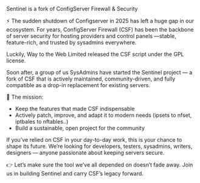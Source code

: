 Sentinel is a fork of ConfigServer Firewall & Security

⚡ The sudden shutdown of Configserver in 2025 has left a huge gap in our ecosystem. For years, ConfigServer Firewall (CSF) has been the backbone of server security for hosting providers and control panels —stable, feature-rich, and trusted by sysadmins everywhere.

Luckily, Way to the Web Limited released the CSF script under the GPL license.

Soon after, a group of us SysAdmins have started the Sentinel project — a fork of CSF that is actively maintained, community-driven, and fully compatible as a drop-in replacement for existing servers.

🔧 The mission:

- Keep the features that made CSF indispensable
- Actively patch, improve, and adapt it to modern needs (ipsets to nfset, iptbales to nftables..)
- Build a sustainable, open project for the community

If you’ve relied on CSF in your day-to-day work, this is your chance to shape its future. We’re looking for developers, testers, sysadmins, writers, designers — anyone passionate about keeping servers secure.

👉 Let’s make sure the tool we’ve all depended on doesn’t fade away. Join us in building Sentinel and carry CSF’s legacy forward.
